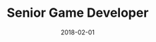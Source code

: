 ---
date: 2018-02-01
year: 2018
title: Senior Game Developer
project: Warlords
customer: Inno Games
image: "/assets/images/warlords.jpg"
description: During the development of this strategy game, my focus was on refactoring the game architecture from a monolithic core to a more SOLID-based approach
projectLink: warlords
projectLinkSrc: https://newsroom.innogames.com/warlords-of-aternum-rundenbasierte-strategie-hat-einen-neuen-namen
tech: unity3d, C#
---